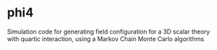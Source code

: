 # phi4
Simulation code for generating field configuration for a 3D scalar theory with quartic interaction, using a Markov Chain Monte Carlo algorithms
